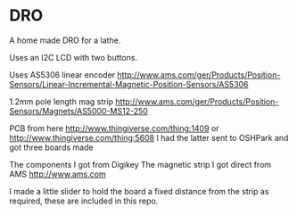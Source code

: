 DRO
===

A home made DRO for a lathe.

Uses an I2C LCD with two buttons.

Uses 
AS5306 linear encoder http://www.ams.com/ger/Products/Position-Sensors/Linear-Incremental-Magnetic-Position-Sensors/AS5306

1.2mm pole length mag strip http://www.ams.com/ger/Products/Position-Sensors/Magnets/AS5000-MS12-250

PCB from here http://www.thingiverse.com/thing:1409
or http://www.thingiverse.com/thing:5608
I had the latter sent to OSHPark and got three boards made

The components I got from Digikey
The magnetic strip I got direct from AMS  http://www.ams.com

I made a little slider to hold the board a fixed distance from the strip as required, these are
included in this repo.
